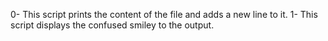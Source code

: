 0- This script prints the content of the file and adds a new line to it.
1- This script displays the confused smiley to the output.
